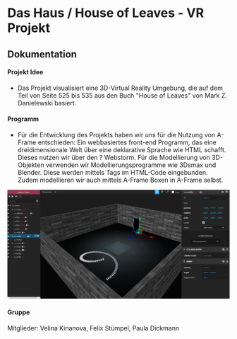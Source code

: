 # Das Haus / House of Leaves - VR Projekt
## Dokumentation

#### Projekt Idee
+ Das Projekt visualisiert eine 3D-Virtual Reality Umgebung, die auf dem Teil von Seite 525 bis 535 aus den Buch "House of Leaves" 
von Mark Z. Danielewski basiert. 

#### Programm
+ Für die Entwicklung des Projekts haben wir uns für die Nutzung von A-Frame entschieden:
Ein webbasiertes front-end Programm, das eine dreidimensionale Welt über eine deklarative Sprache wie HTML schafft.
Dieses nutzen wir über den ? Webstorm.
Für die Modellierung von 3D-Objekten verwenden wir Modellierungsprogramme wie 3Dsmax und Blender. Diese werden mittels Tags im HTML-Code 
eingebunden. Zudem modellieren wir auch mittels A-Frame Boxen in A-Frame selbst.

![](https://github.com/VRMediaTransformation/DasHaus/blob/master/Raum1.PNG)

#### Gruppe
Mitglieder:
Velina Kinanova,
Felix Stümpel,
Paula Dickmann




